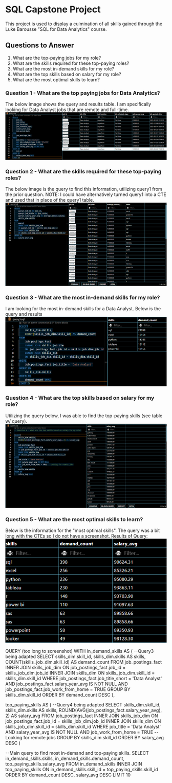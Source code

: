# SQL Capstone Project
This project is used to display a culmination of all skills gained through the Luke Barousse "SQL for Data Analytics" course.

## Questions to Answer
1. What are the top-paying jobs for my role?
2. What are the skills required for these top-paying roles? 
3. What are the most in-demand skills for my role?
4. What are the top skills based on salary for my role? 
5. What are the most optimal skills to learn?


### Question 1 - What are the top paying jobs for Data Analytics?
The below image shows the query and results table.
I am specifically looking for Data Analyst jobs that are remote and full-time. 
![alt text](image.png)


### Question 2 - What are the skills required for these top-paying roles?
The below image is the query to find this information, utilizing query1 from the prior question. 
NOTE: I could have alternatively turned query1 into a CTE and used that in place of the query1 table.
![alt text](image-1.png)


### Question 3 - What are the most in-demand skills for my role?
I am looking for the most in-demand skills for a Data Analyst. Below is the query and results
![alt text](image-2.png)


### Question 4 - What are the top skills based on salary for my role?
Utilizing the query below, I was able to find the top-paying skills (see table w/ query).
![alt text](image-3.png)

### Question 5 - What are the most optimal skills to learn?
Below is the information for the "most optimal skills". The query was a bit long with the CTEs so I do not have a screenshot. 
Results of Query:
![alt text](image-4.png)

QUERY (too long to screenshot)
WITH in_demand_skills AS ( --Query3 being adapted
    SELECT
    skills_dim.skill_id,
    skills_dim.skills AS skills,
    COUNT(skills_job_dim.skill_id) AS demand_count
FROM
    job_postings_fact
    INNER JOIN skills_job_dim
    ON job_postings_fact.job_id = skills_job_dim.job_id
    INNER JOIN skills_dim
    ON skills_job_dim.skill_id = skills_dim.skill_id
WHERE
    job_postings_fact.job_title_short = 'Data Analyst'
    AND job_postings_fact.salary_year_avg IS NOT NULL
    AND job_postings_fact.job_work_from_home = TRUE
GROUP BY
    skills_dim.skill_id
ORDER BY
    demand_count DESC
),

top_paying_skills AS (  --Query4 being adapted
    SELECT
        skills_dim.skill_id,
        skills_dim.skills AS skills,
        ROUND(AVG(job_postings_fact.salary_year_avg), 2) AS salary_avg
    FROM
        job_postings_fact
        INNER JOIN skills_job_dim
        ON job_postings_fact.job_id = skills_job_dim.job_id
        INNER JOIN skills_dim
        ON skills_job_dim.skill_id = skills_dim.skill_id
    WHERE
        job_title = 'Data Analyst'
        AND salary_year_avg IS NOT NULL
        AND job_work_from_home = TRUE -- Looking for remote jobs
    GROUP BY
        skills_dim.skill_id
    ORDER BY
        salary_avg DESC
)

--Main query to find most in-demand and top-paying skills.
SELECT
    in_demand_skills.skills,
    in_demand_skills.demand_count,
    top_paying_skills.salary_avg
FROM
    in_demand_skills
    INNER JOIN top_paying_skills
    ON in_demand_skills.skill_id = top_paying_skills.skill_id
ORDER BY
    demand_count DESC,
    salary_avg DESC
LIMIT 10
